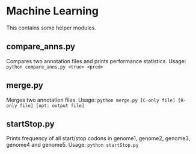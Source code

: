 Machine Learning
================
This contains some helper modules.

compare_anns.py
---------------
Compares two annotation files and prints performance statistics. Usage: `python compare_anns.py <true> <pred>`

merge.py
--------
Merges two annotation files. Usage: `python merge.py [C-only file] [R-only file] [opt: output file]`

startStop.py
------------
Prints frequency of all start/stop codons in genome1, genome2, genome3, genome4 and genome5. Usage: `python startStop.py`
